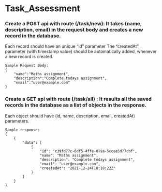 # Task_Assessment

### Create a POST api with route (/task/new): It takes (name, description, email) in the request body and creates a new record in the database.
Each record should have an unique “id” parameter
The “createdAt” parameter (with timestamp value) should be automatically added, whenever a new record is created.

```
Sample Request Body:
{
    "name":"Maths assignment",
    "description":"Complete todays assignment",
    "email":"user@example.com"
} 
```
 
### Create a GET api with route (/task/all) : It results all the saved records in the database as a list of objects in the response. 
Each object should have (id, name, description, email, createdAt) parameters.

```
Sample response:
{
    {
        "data": [
            {
                "id": "c39fd77c-6df5-4ffe-879a-5ccee5d77cbf",
                "name": "Maths assignment",
                "description": "Complete todays assignment",
                "email": "user@example.com",
                "createdAt": "2021-12-24T18:10:22Z"
            }
        ]
    }
} 
```	

